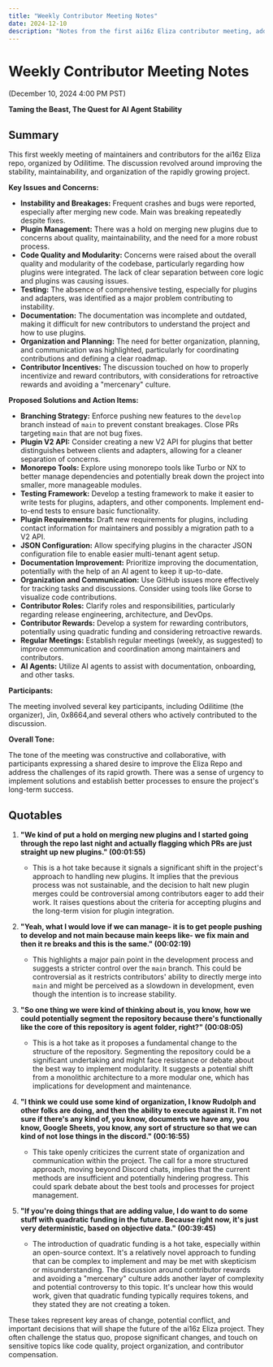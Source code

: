 ```yaml
---
title: "Weekly Contributor Meeting Notes"
date: 2024-12-10
description: "Notes from the first ai16z Eliza contributor meeting, addressing key challenges in stability, plugins, and codebase organization, with proposed solutions for improvement."
---
```


# Weekly Contributor Meeting Notes

(December 10, 2024 4:00 PM PST)

**Taming the Beast, The Quest for AI Agent Stability**


## Summary

This first weekly meeting of maintainers and contributors for the ai16z Eliza repo, organized by Odilitime. The discussion revolved around improving the stability, maintainability, and organization of the rapidly growing project.

**Key Issues and Concerns:**

*   **Instability and Breakages:** Frequent crashes and bugs were reported, especially after merging new code. Main was breaking repeatedly despite fixes.
*   **Plugin Management:** There was a hold on merging new plugins due to concerns about quality, maintainability, and the need for a more robust process.
*   **Code Quality and Modularity:** Concerns were raised about the overall quality and modularity of the codebase, particularly regarding how plugins were integrated. The lack of clear separation between core logic and plugins was causing issues.
*   **Testing:** The absence of comprehensive testing, especially for plugins and adapters, was identified as a major problem contributing to instability.
*   **Documentation:** The documentation was incomplete and outdated, making it difficult for new contributors to understand the project and how to use plugins.
*   **Organization and Planning:** The need for better organization, planning, and communication was highlighted, particularly for coordinating contributions and defining a clear roadmap.
*   **Contributor Incentives:** The discussion touched on how to properly incentivize and reward contributors, with considerations for retroactive rewards and avoiding a "mercenary" culture.

**Proposed Solutions and Action Items:**

*   **Branching Strategy:** Enforce pushing new features to the `develop` branch instead of `main` to prevent constant breakages. Close PRs targeting `main` that are not bug fixes.
*   **Plugin V2 API:** Consider creating a new V2 API for plugins that better distinguishes between clients and adapters, allowing for a cleaner separation of concerns.
*   **Monorepo Tools:** Explore using monorepo tools like Turbo or NX to better manage dependencies and potentially break down the project into smaller, more manageable modules.
*   **Testing Framework:** Develop a testing framework to make it easier to write tests for plugins, adapters, and other components. Implement end-to-end tests to ensure basic functionality.
*   **Plugin Requirements:** Draft new requirements for plugins, including contact information for maintainers and possibly a migration path to a V2 API.
*   **JSON Configuration:** Allow specifying plugins in the character JSON configuration file to enable easier multi-tenant agent setup.
*   **Documentation Improvement:** Prioritize improving the documentation, potentially with the help of an AI agent to keep it up-to-date.
*   **Organization and Communication:** Use GitHub issues more effectively for tracking tasks and discussions. Consider using tools like Gorse to visualize code contributions.
*   **Contributor Roles:** Clarify roles and responsibilities, particularly regarding release engineering, architecture, and DevOps.
*   **Contributor Rewards:** Develop a system for rewarding contributors, potentially using quadratic funding and considering retroactive rewards.
*   **Regular Meetings:** Establish regular meetings (weekly, as suggested) to improve communication and coordination among maintainers and contributors.
*   **AI Agents:** Utilize AI agents to assist with documentation, onboarding, and other tasks.

**Participants:**

The meeting involved several key participants, including Odilitime (the organizer), Jin, 0x8664,and several others who actively contributed to the discussion.

**Overall Tone:**

The tone of the meeting was constructive and collaborative, with participants expressing a shared desire to improve the Eliza Repo and address the challenges of its rapid growth. There was a sense of urgency to implement solutions and establish better processes to ensure the project's long-term success.


## Quotables

1. **"We kind of put a hold on merging new plugins and I started going through the repo last night and actually flagging which PRs are just straight up new plugins." (00:01:55)**
    *   This is a hot take because it signals a significant shift in the project's approach to handling new plugins. It implies that the previous process was not sustainable, and the decision to halt new plugin merges could be controversial among contributors eager to add their work. It raises questions about the criteria for accepting plugins and the long-term vision for plugin integration.

2. **"Yeah, what I would love if we can manage- it is to get people pushing to develop and not main because main keeps like- we fix main and then it re breaks and this is the same." (00:02:19)**
    *   This highlights a major pain point in the development process and suggests a stricter control over the `main` branch. This could be controversial as it restricts contributors' ability to directly merge into `main` and might be perceived as a slowdown in development, even though the intention is to increase stability.

3. **"So one thing we were kind of thinking about is, you know, how we could potentially segment the repository because there's functionally like the core of this repository is agent folder, right?" (00:08:05)**
    *   This is a hot take as it proposes a fundamental change to the structure of the repository. Segmenting the repository could be a significant undertaking and might face resistance or debate about the best way to implement modularity. It suggests a potential shift from a monolithic architecture to a more modular one, which has implications for development and maintenance.

4. **"I think we could use some kind of organization, I know Rudolph and other folks are doing, and then the ability to execute against it. I'm not sure if there's any kind of, you know, documents we have any, you know, Google Sheets, you know, any sort of structure so that we can kind of not lose things in the discord." (00:16:55)**
    *   This take openly criticizes the current state of organization and communication within the project. The call for a more structured approach, moving beyond Discord chats, implies that the current methods are insufficient and potentially hindering progress. This could spark debate about the best tools and processes for project management.

5. **"If you're doing things that are adding value, I do want to do some stuff with quadratic funding in the future. Because right now, it's just very deterministic, based on objective data." (00:39:45)**
    *   The introduction of quadratic funding is a hot take, especially within an open-source context. It's a relatively novel approach to funding that can be complex to implement and may be met with skepticism or misunderstanding. The discussion around contributor rewards and avoiding a "mercenary" culture adds another layer of complexity and potential controversy to this topic. It's unclear how this would work, given that quadratic funding typically requires tokens, and they stated they are not creating a token.

These takes represent key areas of change, potential conflict, and important decisions that will shape the future of the ai16z Eliza project. They often challenge the status quo, propose significant changes, and touch on sensitive topics like code quality, project organization, and contributor compensation.
